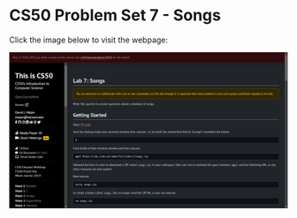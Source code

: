 # CS50 Problem Set 7 - Songs

Click the image below to visit the webpage:

[![CS50 Hello Problem Set](songs.png)](https://cs50.harvard.edu/x/2023/labs/7/)